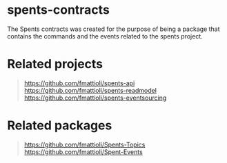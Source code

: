 # spents-contracts
The Spents contracts was created for the purpose of being a package that contains the commands and the events related to the spents project.


# Related projects
> https://github.com/fmattioli/spents-api <br/>
> https://github.com/fmattioli/spents-readmodel <br/>
> https://github.com/fmattioli/spents-eventsourcing <br/>

# Related packages
> https://github.com/fmattioli/Spents-Topics <br/>
> https://github.com/fmattioli/Spent-Events <br/>
